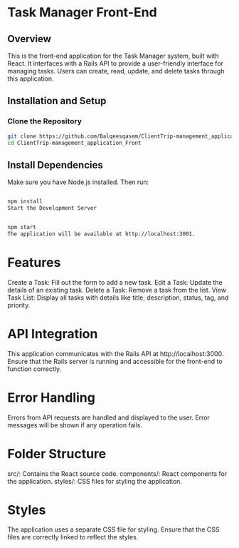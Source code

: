 # Task Manager Front-End

## Overview

This is the front-end application for the Task Manager system, built with React. It interfaces with a Rails API to provide a user-friendly interface for managing tasks. Users can create, read, update, and delete tasks through this application.

## Installation and Setup

### Clone the Repository

```bash
git clone https://github.com/Balqeesqasem/ClientTrip-management_application_Front.git
cd ClientTrip-management_application_Front
```

## Install Dependencies
Make sure you have Node.js installed. Then run:


```bash

npm install
Start the Development Server
```

```bash

npm start
The application will be available at http://localhost:3001.
```

# Features
Create a Task: Fill out the form to add a new task.
Edit a Task: Update the details of an existing task.
Delete a Task: Remove a task from the list.
View Task List: Display all tasks with details like title, description, status, tag, and priority.

# API Integration
This application communicates with the Rails API at http://localhost:3000. Ensure that the Rails server is running and accessible for the front-end to function correctly.

# Error Handling
Errors from API requests are handled and displayed to the user. Error messages will be shown if any operation fails.

# Folder Structure
src/: Contains the React source code.
components/: React components for the application.
styles/: CSS files for styling the application.

# Styles
The application uses a separate CSS file for styling. Ensure that the CSS files are correctly linked to reflect the styles.




